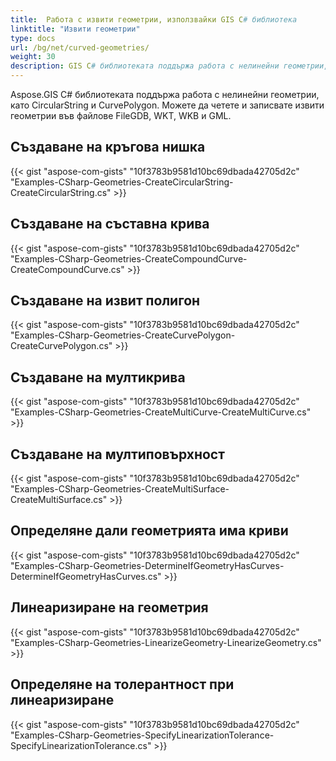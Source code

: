 ```yaml
---
title:  Работа с извити геометрии, използвайки GIS C# библиотека
linktitle: "Извити геометрии"
type: docs
url: /bg/net/curved-geometries/
weight: 30
description: GIS C# библиотеката поддържа работа с нелинейни геометрии, създаване на кръгова нишка, съставна крива, извити полигони, мултикрива, мултиповърхност и определяне дали геометрията има криви.
---
```


Aspose.GIS C# библиотеката поддържа работа с нелинейни геометрии, като CircularString и CurvePolygon. Можете да четете и записвате извити геометрии във файлове FileGDB, WKT, WKB и GML.

## **Създаване на кръгова нишка**
{{< gist "aspose-com-gists" "10f3783b9581d10bc69dbada42705d2c" "Examples-CSharp-Geometries-CreateCircularString-CreateCircularString.cs" >}}
## **Създаване на съставна крива**
{{< gist "aspose-com-gists" "10f3783b9581d10bc69dbada42705d2c" "Examples-CSharp-Geometries-CreateCompoundCurve-CreateCompoundCurve.cs" >}}
## **Създаване на извит полигон**
{{< gist "aspose-com-gists" "10f3783b9581d10bc69dbada42705d2c" "Examples-CSharp-Geometries-CreateCurvePolygon-CreateCurvePolygon.cs" >}}
## **Създаване на мултикрива**
{{< gist "aspose-com-gists" "10f3783b9581d10bc69dbada42705d2c" "Examples-CSharp-Geometries-CreateMultiCurve-CreateMultiCurve.cs" >}}
## **Създаване на мултиповърхност**
{{< gist "aspose-com-gists" "10f3783b9581d10bc69dbada42705d2c" "Examples-CSharp-Geometries-CreateMultiSurface-CreateMultiSurface.cs" >}}
## **Определяне дали геометрията има криви**
{{< gist "aspose-com-gists" "10f3783b9581d10bc69dbada42705d2c" "Examples-CSharp-Geometries-DetermineIfGeometryHasCurves-DetermineIfGeometryHasCurves.cs" >}}
## **Линеаризиране на геометрия**
{{< gist "aspose-com-gists" "10f3783b9581d10bc69dbada42705d2c" "Examples-CSharp-Geometries-LinearizeGeometry-LinearizeGeometry.cs" >}}
## **Определяне на толерантност при линеаризиране**
{{< gist "aspose-com-gists" "10f3783b9581d10bc69dbada42705d2c" "Examples-CSharp-Geometries-SpecifyLinearizationTolerance-SpecifyLinearizationTolerance.cs" >}}
